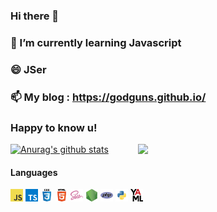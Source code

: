 ### Hi there 👋      
### 🌱 I’m currently learning Javascript
### 😄 JSer 
### 📫 My blog : https://godguns.github.io/
###   Happy to know u!            
<img align="right" width="300" src="https://camo.githubusercontent.com/27604fdf5c92e2b7408a3ece6f78b235f3b13a8d484b1eca700c409bc35e553c/68747470733a2f2f63646e2e6a7364656c6976722e6e65742f67682f52696d6f4368616e2f72696d6f6368616e2f30302e77656270">   

[![Anurag's github stats](https://github-readme-stats.vercel.app/api?username=Godguns&show_icons=true)](https://github.com/anuraghazra/github-readme-stats)

<!--
**Godguns/Godguns** is a ✨ _special_ ✨ repository because its `README.md` (this file) appears on your GitHub profile.
<img align="right" width="200" src="https://cdn.jsdelivr.net/gh/YunYouJun/yun/images/yun-alpha-compressed.png">
Here are some ideas to get you started:

- 🔭 I’m currently working on ...
- 🌱 I’m currently learning ...
- 👯 I’m looking to collaborate on ...
- 🤔 I’m looking for help with ...
- 💬 Ask me about ...
- 📫 How to reach me: ...
- 😄 Pronouns: ...
- ⚡ Fun fact: ...
-->   
#### Languages   

<!-- languages:start -->
<!-- prettier-ignore-start -->
<!-- markdownlint-disable -->
<code><img height="20" src="https://raw.githubusercontent.com/github/explore/80688e429a7d4ef2fca1e82350fe8e3517d3494d/topics/javascript/javascript.png" alt="javascript" /></code>
<code><img height="20" src="https://raw.githubusercontent.com/github/explore/80688e429a7d4ef2fca1e82350fe8e3517d3494d/topics/typescript/typescript.png" alt="typescript" /></code>
<code><img height="20" src="https://raw.githubusercontent.com/github/explore/80688e429a7d4ef2fca1e82350fe8e3517d3494d/topics/css/css.png" alt="css" /></code>
<code><img height="20" src="https://raw.githubusercontent.com/github/explore/80688e429a7d4ef2fca1e82350fe8e3517d3494d/topics/html/html.png" alt="html" /></code>
<code><img height="20" src="https://raw.githubusercontent.com/github/explore/80688e429a7d4ef2fca1e82350fe8e3517d3494d/topics/sass/sass.png" alt="sass" /></code>
<code><img height="20" src="https://raw.githubusercontent.com/github/explore/80688e429a7d4ef2fca1e82350fe8e3517d3494d/topics/nodejs/nodejs.png" alt="nodejs" /></code>
<code><img height="20" src="https://raw.githubusercontent.com/github/explore/80688e429a7d4ef2fca1e82350fe8e3517d3494d/topics/php/php.png" alt="php" /></code>
<code><img height="20" src="https://raw.githubusercontent.com/github/explore/80688e429a7d4ef2fca1e82350fe8e3517d3494d/topics/python/python.png" alt="python" /></code>
<code><img height="20" src="https://raw.githubusercontent.com/github/explore/80688e429a7d4ef2fca1e82350fe8e3517d3494d/topics/yaml/yaml.png" alt="yaml" /></code>
<!-- markdownlint-restore -->
<!-- prettier-ignore-end -->
<!-- languages:end -->   




